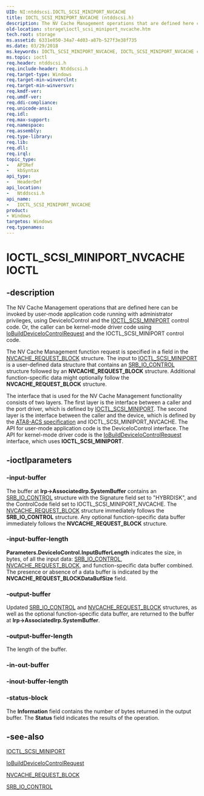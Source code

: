 ```yaml
---
UID: NI:ntddscsi.IOCTL_SCSI_MINIPORT_NVCACHE
title: IOCTL_SCSI_MINIPORT_NVCACHE (ntddscsi.h)
description: The NV Cache Management operations that are defined here can be invoked by user-mode application code running with administrator privileges, using DeviceIoControl and the IOCTL_SCSI_MINIPORT control code.
old-location: storage\ioctl_scsi_miniport_nvcache.htm
tech.root: storage
ms.assetid: 6331e850-34a7-4d03-a87b-527f3e38f735
ms.date: 03/29/2018
ms.keywords: IOCTL_SCSI_MINIPORT_NVCACHE, IOCTL_SCSI_MINIPORT_NVCACHE control, IOCTL_SCSI_MINIPORT_NVCACHE control code [Storage Devices], k307_0a3946a8-c611-4499-b62c-25f920eeec1e.xml, ntddscsi/IOCTL_SCSI_MINIPORT_NVCACHE, storage.ioctl_scsi_miniport_nvcache
ms.topic: ioctl
req.header: ntddscsi.h
req.include-header: Ntddscsi.h
req.target-type: Windows
req.target-min-winverclnt: 
req.target-min-winversvr: 
req.kmdf-ver: 
req.umdf-ver: 
req.ddi-compliance: 
req.unicode-ansi: 
req.idl: 
req.max-support: 
req.namespace: 
req.assembly: 
req.type-library: 
req.lib: 
req.dll: 
req.irql: 
topic_type:
-	APIRef
-	kbSyntax
api_type:
-	HeaderDef
api_location:
-	Ntddscsi.h
api_name:
-	IOCTL_SCSI_MINIPORT_NVCACHE
product:
- Windows
targetos: Windows
req.typenames: 
---
```


# IOCTL_SCSI_MINIPORT_NVCACHE IOCTL


## -description



The NV Cache Management operations that are defined here can be invoked by user-mode application code running with administrator privileges, using DeviceIoControl and the <a href="https://msdn.microsoft.com/library/windows/hardware/ff560512">IOCTL_SCSI_MINIPORT</a> control code. Or, the caller can be kernel-mode driver code using <a href="https://msdn.microsoft.com/library/windows/hardware/ff548318">IoBuildDeviceIoControlRequest</a> and the IOCTL_SCSI_MINIPORT control code.

The NV Cache Management function request is specified in a field in the <a href="https://msdn.microsoft.com/library/windows/hardware/ff563241">NVCACHE_REQUEST_BLOCK</a> structure. The input to <a href="https://msdn.microsoft.com/library/windows/hardware/ff560512">IOCTL_SCSI_MINIPORT</a> is a user-defined data structure that contains an <a href="https://msdn.microsoft.com/library/windows/hardware/ff566339">SRB_IO_CONTROL</a> structure followed by an <b>NVCACHE_REQUEST_BLOCK</b> structure. Additional function-specific data might optionally follow the <b>NVCACHE_REQUEST_BLOCK</b> structure.

The interface that is used for the NV Cache Management functionality consists of two layers. The first layer is the interface between a caller and the port driver, which is defined by <a href="https://msdn.microsoft.com/library/windows/hardware/ff560512">IOCTL_SCSI_MINIPORT</a>. The second layer is the interface between the caller and the device, which is defined by the <a href="https://go.microsoft.com/fwlink/p/?linkid=74996">ATA8-ACS specification</a> and IOCTL_SCSI_MINIPORT_NVCACHE. The API for user-mode application code is the DeviceIoControl interface. The API for kernel-mode driver code is the <a href="https://msdn.microsoft.com/library/windows/hardware/ff548318">IoBuildDeviceIoControlRequest</a> interface, which uses <b>IOCTL_SCSI_MINIPORT</b>.




## -ioctlparameters




### -input-buffer

The buffer at <b>Irp-&gt;AssociatedIrp.SystemBuffer</b> contains an <a href="https://msdn.microsoft.com/library/windows/hardware/ff566339">SRB_IO_CONTROL</a> structure with the Signature field set to "HYBRDISK", and the ControlCode field set to IOCTL_SCSI_MINIPORT_NVCACHE. The <a href="https://msdn.microsoft.com/library/windows/hardware/ff563241">NVCACHE_REQUEST_BLOCK</a> structure immediately follows the <b>SRB_IO_CONTROL</b> structure. Any optional function-specific data buffer immediately follows the <b>NVCACHE_REQUEST_BLOCK</b> structure. 


### -input-buffer-length

<b>Parameters.DeviceIoControl.InputBufferLength</b> indicates the size, in bytes, of all the input data:  <a href="https://msdn.microsoft.com/library/windows/hardware/ff566339">SRB_IO_CONTROL</a>, <a href="https://msdn.microsoft.com/library/windows/hardware/ff563241">NVCACHE_REQUEST_BLOCK</a>, and function-specific data buffer combined. The presence or absence of a data buffer is indicated by the <b>NVCACHE_REQUEST_BLOCK</b><b>DataBufSize</b> field.


### -output-buffer

Updated <a href="https://msdn.microsoft.com/library/windows/hardware/ff566339">SRB_IO_CONTROL</a> and <a href="https://msdn.microsoft.com/library/windows/hardware/ff563241">NVCACHE_REQUEST_BLOCK</a> structures, as well as the optional function-specific data buffer, are returned to the buffer at <b>Irp-&gt;AssociatedIrp.SystemBuffer</b>.


### -output-buffer-length

The length of the buffer.


### -in-out-buffer








### -inout-buffer-length








### -status-block

The <b>Information</b> field contains the number of bytes returned in the output buffer. The <b>Status</b> field indicates the results of the operation. 


## -see-also




<a href="https://msdn.microsoft.com/library/windows/hardware/ff560512">IOCTL_SCSI_MINIPORT</a>



<a href="https://msdn.microsoft.com/library/windows/hardware/ff548318">IoBuildDeviceIoControlRequest</a>



<a href="https://msdn.microsoft.com/library/windows/hardware/ff563241">NVCACHE_REQUEST_BLOCK</a>



<a href="https://msdn.microsoft.com/library/windows/hardware/ff566339">SRB_IO_CONTROL</a>
 

 

